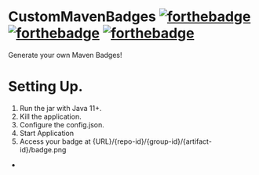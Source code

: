 # CustomMavenBadges [![forthebadge](https://forthebadge.com/images/badges/made-with-java.svg)](https://forthebadge.com) [![forthebadge](https://forthebadge.com/images/badges/built-with-love.svg)](https://forthebadge.com)  [![forthebadge](https://forthebadge.com/images/badges/0-percent-optimized.svg)](https://forthebadge.com) 

Generate your own Maven Badges!

# Setting Up. 
  1. Run the jar with Java 11+.
  2. Kill the application.
  3. Configure the config.json.
  4. Start Application
  5. Access your badge at {URL}/{repo-id}/{group-id}/{artifact-id}/badge.png
-